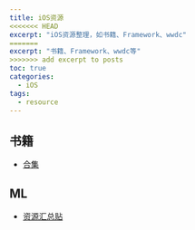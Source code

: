 ```yaml
---
title: iOS资源
<<<<<<< HEAD
excerpt: "iOS资源整理，如书籍、Framework、wwdc"
=======
excerpt: "书籍、Framework、wwdc等"
>>>>>>> add excerpt to posts
toc: true
categories:
  - iOS
tags:
  - resource
---
```


## 书籍
- [合集](https://github.com/summerHearts/iOS-Books)

## ML
- [资源汇总贴](https://github.com/alexsosn/iOS_ML)


